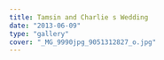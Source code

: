 ```yaml
---
title: Tamsin and Charlie s Wedding
date: "2013-06-09"
type: "gallery"
cover: "_MG_9990jpg_9051312827_o.jpg"
---
```

